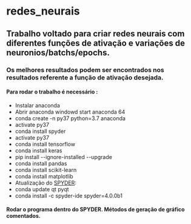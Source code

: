 # redes_neurais

## Trabalho voltado para criar redes neurais com diferentes funções de ativação e variações de neuronios/batchs/epochs.

### Os melhores resultados podem ser encontrados nos resultados referente a função de ativação desejada. 

#### Para rodar o trabalho é necessário : 
* Instalar anaconda
* Abrir anaconda windowd start anaconda 64
* conda create -n py37 python=3.7 anaconda
* activate py37
* conda install spyder
* activate py37
* conda install tensorflow
* conda install keras
* pip install --ignore-installed --upgrade
* conda install pandas
* conda install scikit-learn
* conda install matplotlib
* Atualização do [SPYDER](https://github.com/spyder-ide/spyder/releases): 
* conda update qt pyqt
* conda install -c spyder-ide spyder=4.0.0b1

#### Rodar o programa dentro do SPYDER. Métodos de geração de gráfico comentados. 